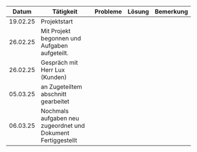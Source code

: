| Datum    | Tätigkeit                                                    | Probleme | Lösung | Bemerkung |
| -------- | ------------------------------------------------------------ | -------- | ------ | --------- |
| 19.02.25 | Projektstart                                                 |          |        |           |
| 26.02.25 | Mit Projekt begonnen und Aufgaben aufgeteilt.                |          |        |           |
| 26.02.25 | Gespräch mit Herr Lux (Kunden)                               |          |        |           |
| 05.03.25 | an Zugeteiltem abschnitt gearbeitet                          |          |        |           |
| 06.03.25 | Nochmals aufgaben neu zugeordnet und Dokument Fertiggestellt |          |        |           |